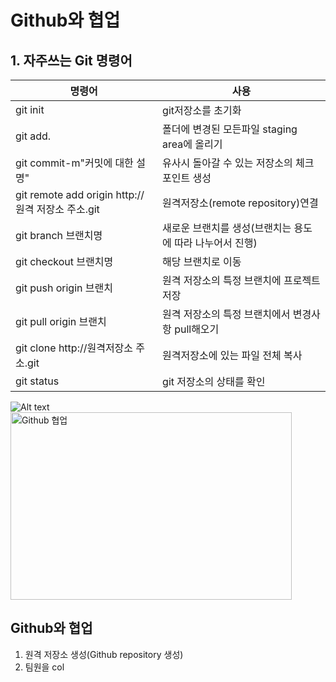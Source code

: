# Github와 협업 
## 1. 자주쓰는 Git 명령어

|명령어|사용|
|---|---|
|git init|git저장소를 초기화|
|git add.|폴더에 변경된 모든파일 staging area에 올리기|
|git commit-m"커밋에 대한 설명"|유사시 돌아갈 수 있는 저장소의 체크 포인트 생성|
|git remote add origin http://원격 저장소 주소.git|원격저장소(remote repository)연결|
|git branch 브랜치명|새로운 브랜치를 생성(브랜치는 용도에 따라 나누어서 진행)|
|git checkout 브랜치명|해당 브랜치로 이동|
|git push origin 브랜치|원격 저장소의 특정 브랜치에 프로젝트저장|
|git pull origin 브랜치|원격 저장소의 특정 브랜치에서 변경사항 pull해오기|
|git clone http://원격저장소 주소.git|원격저장소에 있는 파일 전체 복사|
|git status|git 저장소의 상태를 확인|
![Alt text](/Unilion/1-3.jpg)
<img src="/Unilion/1st/img/together.jpg" width="450px" height="300px" title="px(픽셀) 크기 설정" alt="Github 협업"></img><br/>

## Github와 협업
1) 원격 저장소 생성(Github repository 생성)
2) 팀원을 col
